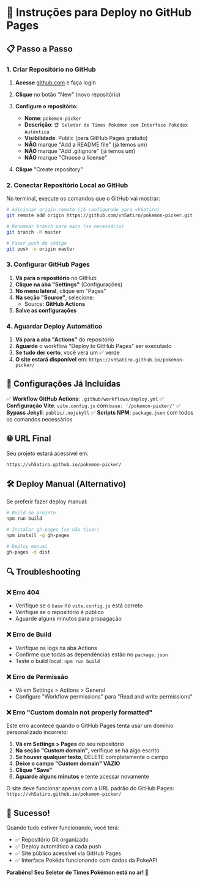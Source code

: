 # 🚀 Instruções para Deploy no GitHub Pages

## 📋 Passo a Passo

### 1. Criar Repositório no GitHub

1. **Acesse** [github.com](https://github.com) e faça login
2. **Clique** no botão "New" (novo repositório)
3. **Configure o repositório:**
   - **Nome**: `pokemon-picker`
   - **Descrição**: `🏆 Seletor de Times Pokémon com Interface Pokédex Autêntica`
   - **Visibilidade**: Public (para GitHub Pages gratuito)
   - **NÃO** marque "Add a README file" (já temos um)
   - **NÃO** marque "Add .gitignore" (já temos um)
   - **NÃO** marque "Choose a license"

4. **Clique** "Create repository"

### 2. Conectar Repositório Local ao GitHub

No terminal, execute os comandos que o GitHub vai mostrar:

```bash
# Adicionar origin remoto (já configurado para vhSatiro)
git remote add origin https://github.com/vhSatiro/pokemon-picker.git

# Renomear branch para main (se necessário)
git branch -M master

# Fazer push do código
git push -u origin master
```

### 3. Configurar GitHub Pages

1. **Vá para o repositório** no GitHub
2. **Clique na aba "Settings"** (Configurações)
3. **No menu lateral**, clique em "Pages"
4. **Na seção "Source"**, selecione:
   - Source: **GitHub Actions**
5. **Salve as configurações**

### 4. Aguardar Deploy Automático

1. **Vá para a aba "Actions"** do repositório
2. **Aguarde** o workflow "Deploy to GitHub Pages" ser executado
3. **Se tudo der certo**, você verá um ✅ verde
4. **O site estará disponível** em: `https://vhSatiro.github.io/pokemon-picker/`

## 🔧 Configurações Já Incluídas

✅ **Workflow GitHub Actions**: `.github/workflows/deploy.yml`
✅ **Configuração Vite**: `vite.config.js` com `base: '/pokemon-picker/'`
✅ **Bypass Jekyll**: `public/.nojekyll`
✅ **Scripts NPM**: `package.json` com todos os comandos necessários

## 🌐 URL Final

Seu projeto estará acessível em:
```
https://vhSatiro.github.io/pokemon-picker/
```

## 🛠️ Deploy Manual (Alternativo)

Se preferir fazer deploy manual:

```bash
# Build do projeto
npm run build

# Instalar gh-pages (se não tiver)
npm install -g gh-pages

# Deploy manual
gh-pages -d dist
```

## 🔍 Troubleshooting

### ❌ Erro 404
- Verifique se o `base` no `vite.config.js` está correto
- Verifique se o repositório é público
- Aguarde alguns minutos para propagação

### ❌ Erro de Build
- Verifique os logs na aba Actions
- Confirme que todas as dependências estão no `package.json`
- Teste o build local: `npm run build`

### ❌ Erro de Permissão
- Vá em Settings > Actions > General
- Configure "Workflow permissions" para "Read and write permissions"

### ❌ Erro "Custom domain not properly formatted"
Este erro acontece quando o GitHub Pages tenta usar um domínio personalizado incorreto:

1. **Vá em Settings > Pages** do seu repositório
2. **Na seção "Custom domain"**, verifique se há algo escrito
3. **Se houver qualquer texto**, DELETE completamente o campo
4. **Deixe o campo "Custom domain" VAZIO**
5. **Clique "Save"**
6. **Aguarde alguns minutos** e tente acessar novamente

O site deve funcionar apenas com a URL padrão do GitHub Pages:
`https://vhSatiro.github.io/pokemon-picker/`

## 🎉 Sucesso!

Quando tudo estiver funcionando, você terá:
- ✅ Repositório Git organizado
- ✅ Deploy automático a cada push
- ✅ Site público acessível via GitHub Pages
- ✅ Interface Pokédx funcionando com dados da PokeAPI

**Parabéns! Seu Seletor de Times Pokémon está no ar! 🚀**